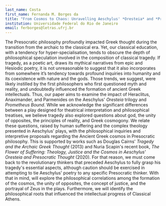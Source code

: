 ```yaml
---
last_name: Costa
first_name: Fernanda M. Borges da
title: "From Cosmos to Chaos: Unravelling Aeschylus' *Oresteia* and *Prometheus Bound* through the Presocratic Lenses"
institution: Universidade Federal do Rio de Janeiro
email: ferborges@letras.ufrj.br
---
```

The Presocratic philosophy profoundly impacted Greek thought during the transition from the archaic to the classical era. Yet, our classical education, with a tendency for hyper-specialisation, tends to obscure the depth of philosophical speculation involved in the composition of classical tragedy. If tragedy, as a poetic art, draws its mythical narratives from epic and Hesiodic poetry, it is not unreasonable to suggest that it also incorporates from somewhere it’s tendency towards profound inquiries into humanity and its coexistence with nature and the gods. Those trends, we suggest, were likely instilled by the first philosophers who first questioned myth and reality, and undoubtedly influenced the formation of ancient Greek intellectuals. Thus, our paper aims to examine the impact of Heraclitus, Anaximander, and Parmenides on the Aeschylus' *Oresteia* trilogy and *Prometheus Bound*. While we acknowledge the significant differences between a play designed for theatrical interpretation and philosophical treatises, we believe tragedy also explored questions about god, the unity of opposites, the principles of reality, and Greek cosmogony. We relate these questions, raised by human suffering and the complex theology presented in Aeschylus' plays, with the philosophical inquiries and interpretive proposals regarding the Ancient Greek cosmos in Presocratic philosophy. This is supported by works such as Douglas Cairns' *Tragedy and the Archaic Greek Thought* (2013) and Nuria Scapin's recent book, *The Flower of Suffering: Theology, Justice and the Cosmos in Aeschylus' Oresteia and Presocratic Thought* (2020). For that reason, we must come back to the revolutionary thinkers that preceded Aeschylus to fully grasp his tragedy's essential aspects, although caution should be exercised in attempting to tie Aeschylus' poetry to any specific Presocratic thinker. With that in mind, will explore the philosophical correlations among the formation of the cosmos, the unity of opposites, the concept of justice, and the portrayal of Zeus in the plays. Furthermore, we will identify the philosophical roots that influenced the intellectual progress of Classical Athens.
